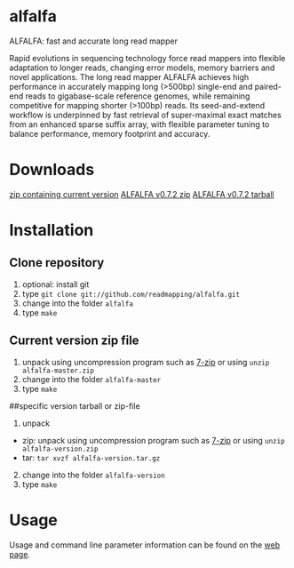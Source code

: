 alfalfa
=======

ALFALFA: fast and accurate long read mapper

Rapid evolutions in sequencing technology force read mappers into flexible adaptation to longer reads, changing error models, memory barriers and novel applications. The long read mapper ALFALFA achieves high performance in accurately mapping long (>500bp) single-end and paired-end reads to gigabase-scale reference genomes, while remaining competitive for mapping shorter (>100bp) reads. Its seed-and-extend workflow is underpinned by fast retrieval of super-maximal exact matches from an enhanced sparse suffix array, with flexible parameter tuning to balance performance, memory footprint and accuracy.

# Downloads

[zip containing current version](https://github.ugent.be/ComputationalBiology/alfalfa/archive/master.zip)
[ALFALFA v0.7.2 zip](https://github.ugent.be/ComputationalBiology/alfalfa/archive/v0.7.2.zip)
[ALFALFA v0.7.2 tarball](https://github.ugent.be/ComputationalBiology/alfalfa/archive/v0.7.2.tar.gz)

# Installation

## Clone repository

1.  optional: install git
2.  type `git clone git://github.com/readmapping/alfalfa.git`
3.  change into the folder `alfalfa`
4.  type `make`

## Current version zip file

1. unpack using uncompression program such as [7-zip](www.7-zip.org/‎) or using `unzip alfalfa-master.zip`
2. change into the folder `alfalfa-master`
3.  type `make`

##specific version tarball  or zip-file

1. unpack
  * zip: unpack using uncompression program such as [7-zip](www.7-zip.org/‎) or using `unzip alfalfa-version.zip`
  * tar: `tar xvzf alfalfa-version.tar.gz`
2. change into the folder `alfalfa-version`
3. type `make`

# Usage

Usage and command line parameter information can be found on the [web page](https://alfalfa.ugent.be).